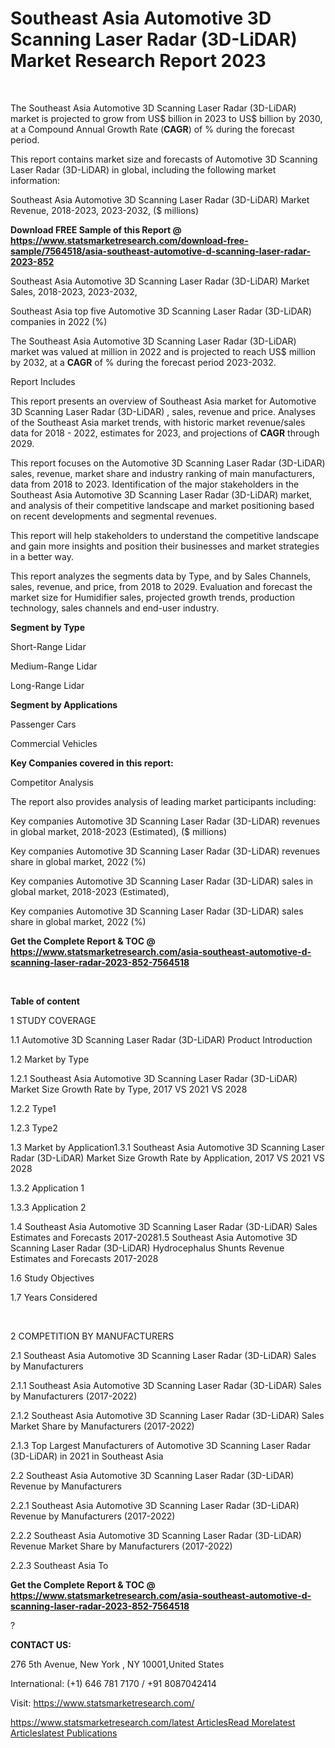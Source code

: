<h1>Southeast Asia Automotive 3D Scanning Laser Radar (3D-LiDAR) Market Research Report 2023</h1><br/><p>The Southeast Asia Automotive 3D Scanning Laser Radar (3D-LiDAR) market is projected to grow from US$ billion in 2023 to US$ billion by 2030, at a Compound Annual Growth Rate (<strong>CAGR</strong>) of % during the forecast period.</p>
 
 
 
 <p>This report contains market size and forecasts of Automotive 3D Scanning Laser Radar (3D-LiDAR) in global, including the following market information:</p>
 
 
 
 <p>Southeast Asia Automotive 3D Scanning Laser Radar (3D-LiDAR) Market Revenue, 2018-2023, 2023-2032, ($ millions)</p>
 
 
 
 <p><strong>Download FREE Sample of this Report @ <a href="https://www.statsmarketresearch.com/download-free-sample/7564518/asia-southeast-automotive-d-scanning-laser-radar-2023-852">https://www.statsmarketresearch.com/download-free-sample/7564518/asia-southeast-automotive-d-scanning-laser-radar-2023-852</a></strong></p>
 
 
 
 <p>Southeast Asia Automotive 3D Scanning Laser Radar (3D-LiDAR) Market Sales, 2018-2023, 2023-2032,</p>
 
 
 
 <p>Southeast Asia top five Automotive 3D Scanning Laser Radar (3D-LiDAR) companies in 2022 (%)</p>
 
 
 
 <p>The Southeast Asia Automotive 3D Scanning Laser Radar (3D-LiDAR) market was valued at million in 2022 and is projected to reach US$ million by 2032, at a <strong>CAGR</strong> of % during the forecast period 2023-2032.</p>
 
 
 
 <p>Report Includes</p>
 
 
 
 <p>This report presents an overview of Southeast Asia market for Automotive 3D Scanning Laser Radar (3D-LiDAR) , sales, revenue and price. Analyses of the Southeast Asia market trends, with historic market revenue/sales data for 2018 - 2022, estimates for 2023, and projections of <strong>CAGR</strong> through 2029.</p>
 
 
 
 <p>This report focuses on the Automotive 3D Scanning Laser Radar (3D-LiDAR) sales, revenue, market share and industry ranking of main manufacturers, data from 2018 to 2023. Identification of the major stakeholders in the Southeast Asia Automotive 3D Scanning Laser Radar (3D-LiDAR) market, and analysis of their competitive landscape and market positioning based on recent developments and segmental revenues.</p>
 
 
 
 <p>This report will help stakeholders to understand the competitive landscape and gain more insights and position their businesses and market strategies in a better way.</p>
 
 
 
 <p>This report analyzes the segments data by Type, and by Sales Channels, sales, revenue, and price, from 2018 to 2029. Evaluation and forecast the market size for Humidifier sales, projected growth trends, production technology, sales channels and end-user industry.</p>
 
 
 
 <p><strong>Segment by Type</strong></p>
 
 
 
 <p>Short-Range Lidar</p>
 
 
 
 <p>Medium-Range Lidar</p>
 
 
 
 <p>Long-Range Lidar</p>
 
 
 
 <p><strong>Segment <strong><strong>by Applications</strong></strong></strong></p>
 
 
 
 <p>Passenger Cars</p>
 
 
 
 <p>Commercial Vehicles</p>
 
 
 
 <p><strong>Key Companies covered in this report:</strong></p>
 
 
 
 <p>Competitor Analysis</p>
 
 
 
 <p>The report also provides analysis of leading market participants including:</p>
 
 
 
 <p>Key companies Automotive 3D Scanning Laser Radar (3D-LiDAR) revenues in global market, 2018-2023 (Estimated), ($ millions)</p>
 
 
 
 <p>Key companies Automotive 3D Scanning Laser Radar (3D-LiDAR) revenues share in global market, 2022 (%)</p>
 
 
 
 <p>Key companies Automotive 3D Scanning Laser Radar (3D-LiDAR) sales in global market, 2018-2023 (Estimated),</p>
 
 
 
 <p>Key companies Automotive 3D Scanning Laser Radar (3D-LiDAR) sales share in global market, 2022 (%)</p>
 
 
 
 <div><b>Get the Complete Report & TOC @ <a href="https://www.statsmarketresearch.com/asia-southeast-automotive-d-scanning-laser-radar-2023-852-7564518">https://www.statsmarketresearch.com/asia-southeast-automotive-d-scanning-laser-radar-2023-852-7564518</a></b></div>
 
 
 
 <p><br />
 
 <b>Table of content</b></p>
 
 
 
 <p>1 STUDY COVERAGE<br />
 
 1.1 Automotive 3D Scanning Laser Radar (3D-LiDAR) Product Introduction<br />
 
 1.2 Market by Type<br />
 
 1.2.1 Southeast Asia Automotive 3D Scanning Laser Radar (3D-LiDAR) Market Size Growth Rate by Type, 2017 VS 2021 VS 2028<br />
 
 1.2.2 Type1<br />
 
 1.2.3 Type2<br />
 
 1.3 Market by Application1.3.1 Southeast Asia Automotive 3D Scanning Laser Radar (3D-LiDAR) Market Size Growth Rate by Application, 2017 VS 2021 VS 2028<br />
 
 1.3.2 Application 1<br />
 
 1.3.3 Application 2<br />
 
 1.4 Southeast Asia Automotive 3D Scanning Laser Radar (3D-LiDAR) Sales Estimates and Forecasts 2017-20281.5 Southeast Asia Automotive 3D Scanning Laser Radar (3D-LiDAR) Hydrocephalus Shunts Revenue Estimates and Forecasts 2017-2028<br />
 
 1.6 Study Objectives<br />
 
 1.7 Years Considered<br />
 
 <br />
 
 2 COMPETITION BY MANUFACTURERS<br />
 
 2.1 Southeast Asia Automotive 3D Scanning Laser Radar (3D-LiDAR) Sales by Manufacturers<br />
 
 2.1.1 Southeast Asia Automotive 3D Scanning Laser Radar (3D-LiDAR) Sales by Manufacturers (2017-2022)<br />
 
 2.1.2 Southeast Asia Automotive 3D Scanning Laser Radar (3D-LiDAR) Sales Market Share by Manufacturers (2017-2022)<br />
 
 2.1.3 Top Largest Manufacturers of Automotive 3D Scanning Laser Radar (3D-LiDAR) in 2021 in Southeast Asia<br />
 
 2.2 Southeast Asia Automotive 3D Scanning Laser Radar (3D-LiDAR) Revenue by Manufacturers<br />
 
 2.2.1 Southeast Asia Automotive 3D Scanning Laser Radar (3D-LiDAR) Revenue by Manufacturers (2017-2022)<br />
 
 2.2.2 Southeast Asia Automotive 3D Scanning Laser Radar (3D-LiDAR) Revenue Market Share by Manufacturers (2017-2022)<br />
 
 2.2.3 Southeast Asia To</p>
 
 
 
 <div><b>Get the Complete Report & TOC @ <a href="https://www.statsmarketresearch.com/asia-southeast-automotive-d-scanning-laser-radar-2023-852-7564518">https://www.statsmarketresearch.com/asia-southeast-automotive-d-scanning-laser-radar-2023-852-7564518</a></b></div>
 
 
 
 <p>? </p>
 
 
 
 <p><b>CONTACT US:</b><br />
 
 276 5th Avenue, New York , NY 10001,United States<br />
 
 International: (+1) 646 781 7170 / +91 8087042414<br />
 
 Visit: <a href="https://www.statsmarketresearch.com/">https://www.statsmarketresearch.com/</a><br />
 
 <a href="https://gyeongbokgung.com">https://www.statsmarketresearch.com/</a><a href="https://hallyeomaritime.com">latest Articles</a><a href="https://jingwansa.com">Read More</a><a href="https://nguoiviet.jp/">latest Articles</a><a href="https://www.intelmarketresearch.com/">latest Publications</a></p>